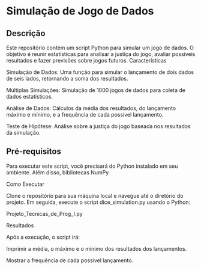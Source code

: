 # Simulação de Jogo de Dados

## Descrição

Este repositório contém um script Python para simular um jogo de dados. O objetivo é reunir estatísticas para analisar a justiça do jogo, avaliar possíveis resultados e fazer previsões sobre jogos futuros.
Características

Simulação de Dados: Uma função para simular o lançamento de dois dados de seis lados, retornando a soma dos resultados.

Múltiplas Simulações: Simulação de 1000 jogos de dados para coleta de dados estatísticos.

Análise de Dados: Cálculos da média dos resultados, do lançamento máximo e mínimo, e a frequência de cada possível lançamento.

Teste de Hipótese: Análise sobre a justiça do jogo baseada nos resultados da simulação.

## Pré-requisitos

Para executar este script, você precisará do Python instalado em seu ambiente. Além disso, bibliotecas NumPy

    
Como Executar

Clone o repositório para sua máquina local e navegue até o diretório do projeto. Em seguida, execute o script dice_simulation.py usando o Python:

Projeto_Tecnicas_de_Prog_I.py

Resultados

Após a execução, o script irá:

Imprimir a média, o máximo e o mínimo dos resultados dos lançamentos.

Mostrar a frequência de cada possível lançamento.
    
